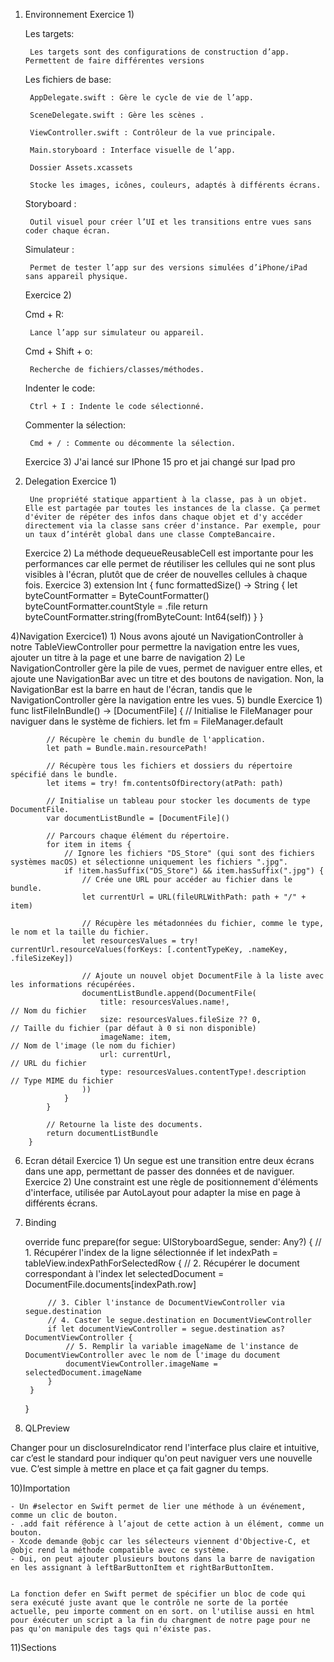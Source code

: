 1) Environnement
    Exercice 1)

    Les targets:

        Les targets sont des configurations de construction d’app. Permettent de faire différentes versions 

    Les fichiers de base: 

        AppDelegate.swift : Gère le cycle de vie de l’app.

        SceneDelegate.swift : Gère les scènes .

        ViewController.swift : Contrôleur de la vue principale.

        Main.storyboard : Interface visuelle de l’app.

        Dossier Assets.xcassets

        Stocke les images, icônes, couleurs, adaptés à différents écrans.

    Storyboard :

        Outil visuel pour créer l’UI et les transitions entre vues sans coder chaque écran.

    Simulateur :

        Permet de tester l’app sur des versions simulées d’iPhone/iPad sans appareil physique.

    Exercice 2)

    Cmd + R:

        Lance l’app sur simulateur ou appareil.

    Cmd + Shift + o:

        Recherche de fichiers/classes/méthodes.

    Indenter le code:

        Ctrl + I : Indente le code sélectionné.

    Commenter la sélection:

        Cmd + / : Commente ou décommente la sélection.

    Exercice 3)
    J'ai lancé sur IPhone 15 pro et jai changé sur Ipad pro


3) Delegation
    Exercice 1)

        Une propriété statique appartient à la classe, pas à un objet. Elle est partagée par toutes les instances de la classe. Ça permet d'éviter de répéter des infos dans chaque objet et d'y accéder directement via la classe sans créer d'instance. Par exemple, pour un taux d’intérêt global dans une classe CompteBancaire.
    Exercice 2)
        La méthode dequeueReusableCell est importante pour les performances car elle permet de réutiliser les cellules qui ne sont plus visibles à l'écran, plutôt que de créer de nouvelles cellules à chaque fois.
    Exercice 3)
        extension Int {
            func formattedSize() -> String {
                let byteCountFormatter = ByteCountFormatter()
                byteCountFormatter.countStyle = .file
                return byteCountFormatter.string(fromByteCount: Int64(self))
            }
        }

4)Navigation
    Exercice1)
        1)
            Nous avons ajouté un NavigationController à notre TableViewController pour permettre la navigation entre les vues, ajouter un titre à la page et une barre de navigation
        2)
            Le NavigationController gère la pile de vues, permet de naviguer entre elles, et ajoute une NavigationBar avec un titre et des boutons de navigation.
            Non, la NavigationBar est la barre en haut de l'écran, tandis que le NavigationController gère la navigation entre les vues.
 5) bundle
    Exercice 1)
        func listFileInBundle() -> [DocumentFile] {
            // Initialise le FileManager pour naviguer dans le système de fichiers.
            let fm = FileManager.default
            
            // Récupère le chemin du bundle de l'application.
            let path = Bundle.main.resourcePath!
            
            // Récupère tous les fichiers et dossiers du répertoire spécifié dans le bundle.
            let items = try! fm.contentsOfDirectory(atPath: path)
            
            // Initialise un tableau pour stocker les documents de type DocumentFile.
            var documentListBundle = [DocumentFile]()
            
            // Parcours chaque élément du répertoire.
            for item in items {
                // Ignore les fichiers "DS_Store" (qui sont des fichiers systèmes macOS) et sélectionne uniquement les fichiers ".jpg".
                if !item.hasSuffix("DS_Store") && item.hasSuffix(".jpg") {
                    // Crée une URL pour accéder au fichier dans le bundle.
                    let currentUrl = URL(fileURLWithPath: path + "/" + item)
                    
                    // Récupère les métadonnées du fichier, comme le type, le nom et la taille du fichier.
                    let resourcesValues = try! currentUrl.resourceValues(forKeys: [.contentTypeKey, .nameKey, .fileSizeKey])
                    
                    // Ajoute un nouvel objet DocumentFile à la liste avec les informations récupérées.
                    documentListBundle.append(DocumentFile(
                        title: resourcesValues.name!,                      // Nom du fichier
                        size: resourcesValues.fileSize ?? 0,               // Taille du fichier (par défaut à 0 si non disponible)
                        imageName: item,                                   // Nom de l'image (le nom du fichier)
                        url: currentUrl,                                   // URL du fichier
                        type: resourcesValues.contentType!.description    // Type MIME du fichier
                    ))
                }
            }
            
            // Retourne la liste des documents.
            return documentListBundle
        }

6) Ecran détail
    Exercice 1)
        Un segue est une transition entre deux écrans dans une app, permettant de passer des données et de naviguer.   
    Exercice 2)
        Une constraint est une règle de positionnement d'éléments d'interface, utilisée par AutoLayout pour adapter la mise en page à différents écrans.

7) Binding
    
    override func prepare(for segue: UIStoryboardSegue, sender: Any?) {
        // 1. Récupérer l'index de la ligne sélectionnée
        if let indexPath = tableView.indexPathForSelectedRow {
            // 2. Récupérer le document correspondant à l'index
            let selectedDocument = DocumentFile.documents[indexPath.row]
            
            // 3. Cibler l'instance de DocumentViewController via segue.destination
            // 4. Caster le segue.destination en DocumentViewController
            if let documentViewController = segue.destination as? DocumentViewController {
                // 5. Remplir la variable imageName de l'instance de DocumentViewController avec le nom de l'image du document
                documentViewController.imageName = selectedDocument.imageName
            }
        }
    }
    

9) QLPreview
    
Changer pour un disclosureIndicator rend l'interface plus claire et intuitive, car c’est le standard pour indiquer qu'on peut naviguer vers une nouvelle vue. C’est simple à mettre en place et ça fait gagner du temps.


10)Importation
    

    - Un #selector en Swift permet de lier une méthode à un événement, comme un clic de bouton.
    - .add fait référence à l’ajout de cette action à un élément, comme un bouton.
    - Xcode demande @objc car les sélecteurs viennent d'Objective-C, et @objc rend la méthode compatible avec ce système.
    - Oui, on peut ajouter plusieurs boutons dans la barre de navigation en les assignant à leftBarButtonItem et rightBarButtonItem.
    
    
    La fonction defer en Swift permet de spécifier un bloc de code qui sera exécuté juste avant que le contrôle ne sorte de la portée actuelle, peu importe comment on en sort. on l'utilise aussi en html pour éxécuter un script a la fin du chargment de notre page pour ne pas qu'on manipule des tags qui n'éxiste pas.
    
11)Sections 

